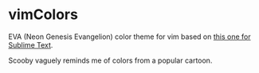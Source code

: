 # vimColors

EVA (Neon Genesis Evangelion) color theme for vim based on [this one for Sublime Text](https://github.com/karminski/EVA-theme/).  
  
Scooby vaguely reminds me of colors from a popular cartoon.  

